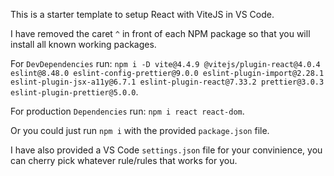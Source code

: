 This is a starter template to setup React with ViteJS in VS Code.

I have removed the caret `^` in front of each NPM package so that you will install all known working packages.

For `DevDependencies` run: `npm i -D vite@4.4.9 @vitejs/plugin-react@4.0.4 eslint@8.48.0 eslint-config-prettier@9.0.0 eslint-plugin-import@2.28.1 eslint-plugin-jsx-a11y@6.7.1 eslint-plugin-react@7.33.2 prettier@3.0.3 eslint-plugin-prettier@5.0.0`.

For production `Dependencies` run: `npm i react react-dom`.

Or you could just run `npm i` with the provided `package.json` file.

I have also provided a VS Code `settings.json` file for your convinience, you can cherry pick whatever rule/rules that works for you.
